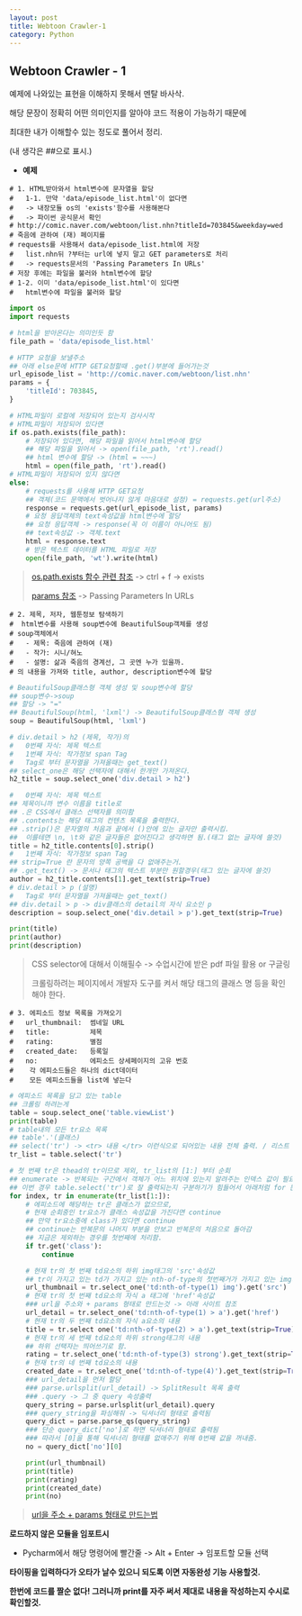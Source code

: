 ```yaml
---
layout: post
title: Webtoon Crawler-1
category: Python
---
```






## Webtoon Crawler - 1

예제에 나와있는 표현을 이해하지 못해서 멘탈 바사삭.

해당 문장이 정확히 어떤 의미인지를 알아야 코드 적용이 가능하기 때문에

최대한 내가 이해할수 있는 정도로 풀어서 정리.

(내 생각은 ##으로 표시.)



- **예제**

```
# 1. HTML받아와서 html변수에 문자열을 할당
#   1-1. 만약 'data/episode_list.html'이 없다면
#   -> 내장모듈 os의 'exists'함수를 사용해본다
#   -> 파이썬 공식문서 확인
# http://comic.naver.com/webtoon/list.nhn?titleId=703845&weekday=wed
# 죽음에 관하여 (재) 페이지를
# requests를 사용해서 data/episode_list.html에 저장
#   list.nhn뒤 ?부터는 url에 넣지 말고 GET parameters로 처리
#   -> requests문서의 'Passing Parameters In URLs'
# 저장 후에는 파일을 불러와 html변수에 할당
# 1-2. 이미 'data/episode_list.html'이 있다면
#   html변수에 파일을 불러와 할당
```

```python
import os
import requests

# html을 받아온다는 의미인듯 함
file_path = 'data/episode_list.html'

# HTTP 요청을 보낼주소
## 아래 else문에 HTTP GET요청할때 .get()부분에 들어가는것
url_episode_list = 'http://comic.naver.com/webtoon/list.nhn'
params = {
    'titleId': 703845,
}

# HTML파일이 로컬에 저장되어 있는지 검사시작
# HTML파일이 저장되어 있다면
if os.path.exists(file_path):
    # 저장되어 있다면, 해당 파일을 읽어서 html변수에 할당
    ## 해당 파일을 읽어서 -> open(file_path, 'rt').read()
    ## html 변수에 할당 -> (html = ~~~)
	html = open(file_path, 'rt').read()
# HTML파일이 저장되어 있지 않다면
else:
    # requests를 사용해 HTTP GET요청
    ## 객체(코드 문맥에서 벗어나지 않게 마음대로 설정) = requests.get(url주소)
	response = requests.get(url_episode_list, params)
	# 요청 응답객체의 text속성값을 html변수에 할당
    ## 요청 응답객체 -> response(꼭 이 이름이 아니어도 됨)
    ## text속성값 -> 객체.text
    html = response.text
    # 받은 텍스트 데이터를 HTML 파일로 저장
	open(file_path, 'wt').write(html)
```

> [os.path.exists 함수 관련 참조](https://docs.python.org/3/library/os.path.html) ->  ctrl + f -> exists
>
> [params 참조](http://docs.python-requests.org/en/master/user/quickstart/#passing-parameters-in-urls) -> Passing Parameters In URLs





```
# 2. 제목, 저자, 웹툰정보 탐색하기
#  html변수를 사용해 soup변수에 BeautifulSoup객체를 생성
# soup객체에서
#   - 제목: 죽음에 관하여 (재)
#   - 작가: 시니/혀노
#   - 설명: 삶과 죽음의 경계선, 그 곳엔 누가 있을까.
# 의 내용을 가져와 title, author, description변수에 할당
```

```python
# BeautifulSoup클래스형 객체 생성 및 soup변수에 할당
## soup변수->soup
## 할당 -> "="
## BeautifulSoup(html, 'lxml') -> BeautifulSoup클래스형 객체 생성
soup = BeautifulSoup(html, 'lxml')

# div.detail > h2 (제목, 작가)의
#   0번째 자식: 제목 텍스트
#   1번째 자식: 작가정보 span Tag
#   Tag로 부터 문자열을 가져올때는 get_text()
## select_one은 해당 선택자에 대해서 한개만 가져온다.
h2_title = soup.select_one('div.detail > h2')

#   0번째 자식: 제목 텍스트
## 제목이니까 변수 이름을 title로
## .은 CSS에서 클래스 선택자를 의미함
## .contents는 해당 태그의 컨텐츠 목록을 출력한다.
## .strip()은 문자열의 처음과 끝에서 ()안에 있는 글자만 출력시킴.
##	이를테면 \n, \t와 같은 글자들은 없어진다고 생각하면 됨.(태그 없는 글자에 쓸것)
title = h2_title.contents[0].strip()
#   1번째 자식: 작가정보 span Tag
## strip=True 란 문자의 양쪽 공백을 다 없애주는거.
## .get_text() -> 문서나 태그의 텍스트 부분만 원할경우(태그 있는 글자에 쓸것)
author = h2_title.contents[1].get_text(strip=True)
# div.detail > p (설명)
#   Tag로 부터 문자열을 가져올때는 get_text()
## div.detail > p -> div클래스의 detail의 자식 요소인 p
description = soup.select_one('div.detail > p').get_text(strip=True)

print(title)
print(author)
print(description)
```

> CSS selector에 대해서 이해필수 -> 수업시간에 받은 pdf 파일 활용 or 구글링
>
> 크롤링하려는 페이지에서 개발자 도구를 켜서 해당 태그의 클래스 명 등을 확인해야 한다.




```
# 3. 에피소드 정보 목록을 가져오기
#   url_thumbnail:  썸네일 URL
#   title:          제목
#   rating:         별점
#   created_date:   등록일
#   no:             에피소드 상세페이지의 고유 번호
#    각 에피소드들은 하나의 dict데이터
#    모든 에피소드들을 list에 넣는다
```

```python
# 에피소드 목록을 담고 있는 table
## 크롤링 하려는게
table = soup.select_one('table.viewList')
print(table)
# table내의 모든 tr요소 목록
## table'.'(클래스)
## select('tr') -> <tr> 내용 </tr> 이런식으로 되어있는 내용 전체 출력. / 리스트 값으로 반환하기 때문에 list 변수 할당
tr_list = table.select('tr')

# 첫 번째 tr은 thead의 tr이므로 제외, tr_list의 [1:] 부터 순회
## enumerate -> 반복되는 구간에서 객체가 어느 위치에 있는지 알려주는 인덱스 값이 필요할때 사용
## 이번 경우 table.select('tr')로 잘 출력되는지 구분하기가 힘들어서 아래처럼 for 문을 돌림
for index, tr in enumerate(tr_list[1:]):
	# 에피소드에 해당하는 tr은 클래스가 없으므로,
	# 현재 순회중인 tr요소가 클래스 속성값을 가진다면 continue
    ## 만약 tr요소중에 class가 있다면 continue
    ## continue는 반복문의 나머지 부분을 안보고 반복문의 처음으로 돌아감
    ## 지금은 제외하는 경우를 첫번째에 처리함.
	if tr.get('class'):
		continue

	# 현재 tr의 첫 번째 td요소의 하위 img태그의 'src'속성값
    ## tr이 가지고 있는 td가 가지고 있는 nth-of-type의 첫번째거가 가지고 있는 img태그의 src속성
	url_thumbnail = tr.select_one('td:nth-of-type(1) img').get('src')
    # 현재 tr의 첫 번째 td요소의 자식 a 태그에 'href'속성값
    ### url을 주소와 + params 형태로 만드는것 -> 아래 사이트 참조
	url_detail = tr.select_one('td:nth-of-type(1) > a').get('href')
	# 현재 tr의 두 번째 td요소의 자식 a요소의 내용
	title = tr.select one('td:nth-of-type(2) > a').get_text(strip=True)
	# 현재 tr의 세 번째 td요소의 하위 strong태그의 내용
    ## 하위 선택자는 띄어쓰기로 함.
	rating = tr.select_one('td:nth-of-type(3) strong').get_text(strip=True)
	# 현재 tr의 네 번째 td요소의 내용
	created_date = tr.select_one('td:nth-of-type(4)').get_text(strip=True)
    ### url_detail을 먼저 할당
    ### parse.urlsplit(url_detail) -> SplitResult 목록 출력
    ### .query -> 그 중 query 속성출력
	query_string = parse.urlsplit(url_detail).query
    ### query_string을 파싱해줘 -> 딕셔너리 형태로 출력됨
	query_dict = parse.parse_qs(query_string)
    ### 단순 query_dict['no']로 하면 딕셔너리 형태로 출력됨
    ### 따라서 [0]을 통해 딕셔너리 형태를 없애주기 위해 0번째 값을 꺼내줌.
	no = query_dict['no'][0]

	print(url_thumbnail)
	print(title)
	print(rating)
	print(created_date)
	print(no)
```

> [url을 주소 + params 형태로 만드는법](https://stackoverflow.com/questions/21584545/url-query-parameters-to-dict-python)
>
>



**로드하지 않은 모듈을 임포트시**

- Pycharm에서 해당 명령어에 빨간줄 -> Alt + Enter -> 임포트할 모듈 선택



**타이핑을 입력하다가 오타가 날수 있으니 되도록 이면 자동완성 기능 사용할것.**

**한번에 코드를 짤순 없다! 그러니까 print를 자주 써서 제대로 내용을 작성하는지 수시로 확인할것.**
